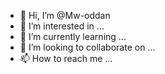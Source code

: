 - 👋 Hi, I’m @Mw-oddan
- 👀 I’m interested in ...
- 🌱 I’m currently learning ...
- 💞️ I’m looking to collaborate on ...
- 📫 How to reach me ...

<!---
Mw-oddan/Mw-oddan is a ✨ special ✨ repository because its `README.md` (this file) appears on your GitHub profile.
You can click the Preview link to take a look at your changes.
--->
